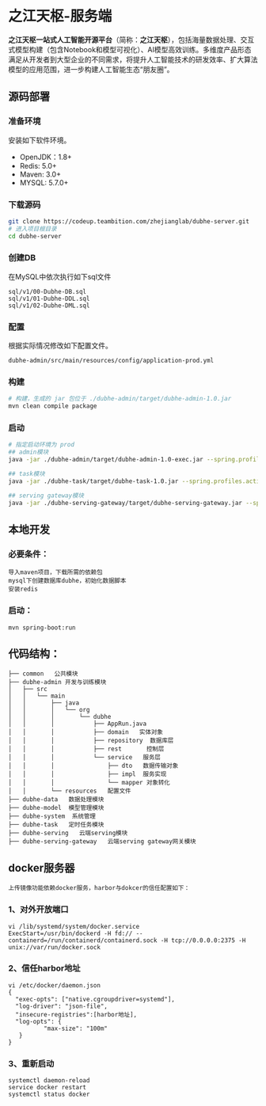 # 之江天枢-服务端

**之江天枢一站式人工智能开源平台**（简称：**之江天枢**），包括海量数据处理、交互式模型构建（包含Notebook和模型可视化）、AI模型高效训练。多维度产品形态满足从开发者到大型企业的不同需求，将提升人工智能技术的研发效率、扩大算法模型的应用范围，进一步构建人工智能生态“朋友圈”。

## 源码部署

### 准备环境
安装如下软件环境。
- OpenJDK：1.8+
- Redis: 5.0+
- Maven: 3.0+
- MYSQL: 5.7.0+

### 下载源码
``` bash
git clone https://codeup.teambition.com/zhejianglab/dubhe-server.git
# 进入项目根目录
cd dubhe-server
```

### 创建DB
在MySQL中依次执行如下sql文件
```
sql/v1/00-Dubhe-DB.sql
sql/v1/01-Dubhe-DDL.sql
sql/v1/02-Dubhe-DML.sql
```

### 配置
根据实际情况修改如下配置文件。
```
dubhe-admin/src/main/resources/config/application-prod.yml
```

### 构建
``` bash
# 构建，生成的 jar 包位于 ./dubhe-admin/target/dubhe-admin-1.0.jar
mvn clean compile package
```

### 启动
``` bash
# 指定启动环境为 prod
## admin模块
java -jar ./dubhe-admin/target/dubhe-admin-1.0-exec.jar --spring.profiles.active=prod

## task模块
java -jar ./dubhe-task/target/dubhe-task-1.0.jar --spring.profiles.active=prod

## serving gateway模块
java -jar ./dubhe-serving-gateway/target/dubhe-serving-gateway.jar --spring.profiles.active=prod
```

## 本地开发

### 必要条件：
    导入maven项目，下载所需的依赖包
    mysql下创建数据库dubhe，初始化数据脚本
    安装redis

### 启动：
    mvn spring-boot:run

## 代码结构：
```
├── common   公共模块
├── dubhe-admin 开发与训练模块  
│   ├── src  
│   │   └── main    
│   │       ├── java    
│   │       │   └── org   
│   │       │       └── dubhe  
│   │       │           ├── AppRun.java  
│   │       │           ├── domain   实体对象  
│   │       │           ├── repository  数据库层  
│   │       │           ├── rest       控制层  
│   │       │           └── service   服务层  
│   │       │               ├── dto   数据传输对象     
│   │       │               ├── impl  服务实现  
│   │       │               └── mapper 对象转化  
│   │       └── resources   配置文件  
├── dubhe-data   数据处理模块  
├── dubhe-model  模型管理模块
├── dubhe-system  系统管理
├── dubhe-task   定时任务模块
├── dubhe-serving   云端serving模块
├── dubhe-serving-gateway   云端serving gateway网关模块
``` 

## docker服务器
    上传镜像功能依赖docker服务，harbor与dokcer的信任配置如下：
### 1、对外开放端口
    vi /lib/systemd/system/docker.service
    ExecStart=/usr/bin/dockerd -H fd:// --containerd=/run/containerd/containerd.sock -H tcp://0.0.0.0:2375 -H unix://var/run/docker.sock
### 2、信任harbor地址
    vi /etc/docker/daemon.json
    {
      "exec-opts": ["native.cgroupdriver=systemd"],
      "log-driver": "json-file",
      "insecure-registries":[harbor地址],
      "log-opts": {
              "max-size": "100m"
       }
    }
### 3、重新启动
    systemctl daemon-reload
    service docker restart
    systemctl status docker
